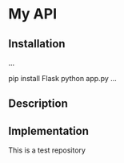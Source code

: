 # My API

## Installation

...

pip install Flask
python app.py
...

## Description

## Implementation

This is a test repository
